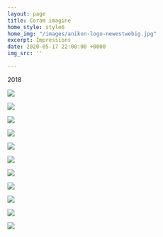 ```yaml
---
layout: page
title: Coram imagine
home_style: style6
home_img: "/images/anikon-logo-newestwebig.jpg"
excerpt: Impressions
date: 2020-05-17 22:00:00 +0000
img_src: ''

---
```

2018

![](/images/01_coram-imagine.jpg)

![](/images/02_coram-imagine.jpg)

![](/images/03_coram-imagine.jpg)

![](/images/04_coram-imagine.jpg)

![](/images/05_coram-imagine.jpg)

![](/images/06_coram-imagine.jpg)

![](/images/07_coram-imagine.jpg)

![](/images/08_coram-imagine.jpg)

![](/images/09_coram-imagine.jpg)

![](/images/10_coram-imagine.jpg)

![](/images/11_coram-imagine.jpg)